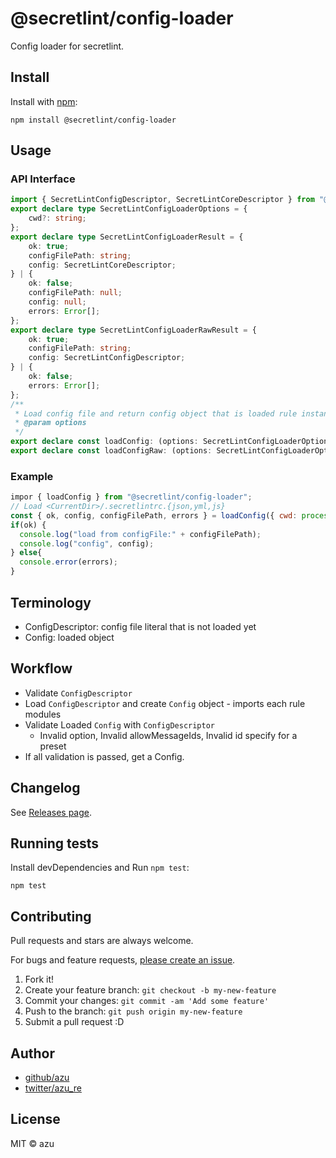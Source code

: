 # @secretlint/config-loader

Config loader for secretlint.

## Install

Install with [npm](https://www.npmjs.com/):

    npm install @secretlint/config-loader

## Usage

### API Interface

```ts 
import { SecretLintConfigDescriptor, SecretLintCoreDescriptor } from "@secretlint/types";
export declare type SecretLintConfigLoaderOptions = {
    cwd?: string;
};
export declare type SecretLintConfigLoaderResult = {
    ok: true;
    configFilePath: string;
    config: SecretLintCoreDescriptor;
} | {
    ok: false;
    configFilePath: null;
    config: null;
    errors: Error[];
};
export declare type SecretLintConfigLoaderRawResult = {
    ok: true;
    configFilePath: string;
    config: SecretLintConfigDescriptor;
} | {
    ok: false;
    errors: Error[];
};
/**
 * Load config file and return config object that is loaded rule instance. 
 * @param options
 */
export declare const loadConfig: (options: SecretLintConfigLoaderOptions) => SecretLintConfigLoaderResult;
export declare const loadConfigRaw: (options: SecretLintConfigLoaderOptions) => SecretLintConfigLoaderRawResult;
```

### Example

```js 
impor { loadConfig } from "@secretlint/config-loader";
// Load <CurrentDir>/.secretlintrc.{json,yml,js}
const { ok, config, configFilePath, errors } = loadConfig({ cwd: process.cwd() });
if(ok) {
  console.log("load from configFile:" + configFilePath);
  console.log("config", config);
} else{
  console.error(errors);
}
```

## Terminology

- ConfigDescriptor: config file literal that is not loaded yet
- Config: loaded object

## Workflow

- Validate `ConfigDescriptor`
- Load `ConfigDescriptor` and create `Config` object - imports each rule modules
- Validate Loaded `Config` with `ConfigDescriptor`
    - Invalid option, Invalid allowMessageIds, Invalid id specify for a preset 
- If all validation is passed, get a Config.

## Changelog

See [Releases page](https://github.com/secretlint/secretlint/releases).

## Running tests

Install devDependencies and Run `npm test`:

    npm test

## Contributing

Pull requests and stars are always welcome.

For bugs and feature requests, [please create an issue](https://github.com/secretlint/secretlint/issues).

1. Fork it!
2. Create your feature branch: `git checkout -b my-new-feature`
3. Commit your changes: `git commit -am 'Add some feature'`
4. Push to the branch: `git push origin my-new-feature`
5. Submit a pull request :D

## Author

- [github/azu](https://github.com/azu)
- [twitter/azu_re](https://twitter.com/azu_re)

## License

MIT © azu
